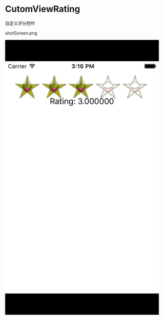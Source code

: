 # CutomViewRating
自定义评分控件


shotScreen.png

 ![image](https://github.com/dabinghao123/CutomViewRating/blob/master/Simulator%20Screen%20Shot%202015%E5%B9%B410%E6%9C%8816%E6%97%A5%20%E4%B8%8B%E5%8D%883.16.31.png)
